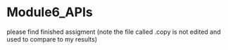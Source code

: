 # Module6_APIs

please find finished assigment (note the file called .copy is not edited and used to compare to my results)
